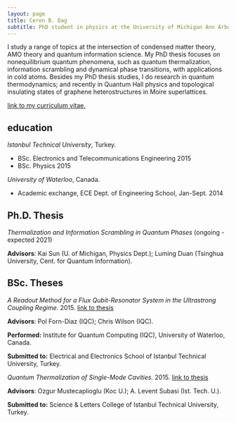 ```yaml
---
layout: page
title: Ceren B. Dag
subtitle: PhD student in physics at the University of Michigan Ann Arbor
---
```


I study a range of topics at the intersection of condensed matter theory, AMO theory and quantum information science. My PhD thesis focuses on nonequilibrium quantum phenomena, such as quantum thermalization, information scrambling and dynamical phase transitions, with applications in cold atoms. Besides my PhD thesis studies, I do research in quantum thermodynamics; and recently in Quantum Hall physics and topological insulating states of graphene heterostructures in Moire superlattices.

[link to my curriculum vitae.](CV-03-30-2020.pdf)

## education

_Istanbul Technical University_, Turkey.
* BSc. Electronics and Telecommunications Engineering 2015
* BSc. Physics 2015

_University of Waterloo_, Canada.
* Academic exchange, ECE Dept. of Engineering School, Jan-Sept. 2014

## Ph.D. Thesis

_Thermalization and Information Scrambling in Quantum Phases_ (ongoing - expected 2021)

**Advisors**: Kai Sun (U. of Michigan, Physics Dept.); Luming Duan (Tsinghua University, Cent. for Quantum Information).

## BSc. Theses

_A Readout Method for a Flux Qubit-Resonator System in the Ultrastrong Coupling Regime._ 2015. [link to thesis]()

**Advisors**: Pol Forn-Diaz (IQC); Chris Wilson (IQC).

**Performed:** Institute for Quantum Computing (IQC), University of Waterloo, Canada.

**Submitted to:** Electrical and Electronics School of Istanbul Technical University, Turkey.

_Quantum Thermalization of Single-Mode Cavities._ 2015. [link to thesis]()

**Advisors**: Ozgur Mustecaplioglu (Koc U.); A. Levent Subasi (Ist. Tech. U.).

**Submitted to:** Science & Letters College of Istanbul Technical University, Turkey.



